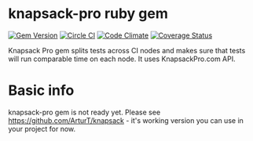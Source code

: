 # knapsack-pro ruby gem

[![Gem Version](https://badge.fury.io/rb/knapsack-pro.png)](https://rubygems.org/gems/knapsack-pro)
[![Circle CI](https://circleci.com/gh/KnapsackPro/knapsack-pro-ruby.svg?style=svg)](https://circleci.com/gh/KnapsackPro/knapsack-pro-ruby)
[![Code Climate](https://codeclimate.com/github/KnapsackPro/knapsack-pro.png)](https://codeclimate.com/github/KnapsackPro/knapsack-pro)
[![Coverage Status](https://codeclimate.com/github/KnapsackPro/knapsack-pro/coverage.png)](https://codeclimate.com/github/KnapsackPro/knapsack-pro)

Knapsack Pro gem splits tests across CI nodes and makes sure that tests will run comparable time on each node. It uses KnapsackPro.com API.

# Basic info

knapsack-pro gem is not ready yet. Please see https://github.com/ArturT/knapsack - it's working version you can use in your project for now.
